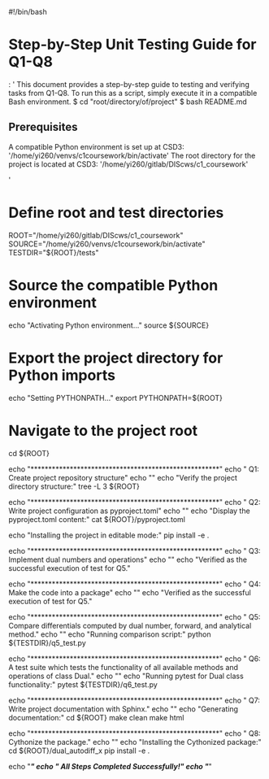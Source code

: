 #!/bin/bash
# Step-by-Step Unit Testing Guide for Q1-Q8
: '
This document provides a step-by-step guide to testing and verifying tasks from Q1-Q8. To run this as a script, simply execute it in a compatible Bash environment.
$ cd "root/directory/of/project"
$ bash README.md

## Prerequisites
A compatible Python environment is set up at CSD3: '/home/yi260/venvs/c1coursework/bin/activate'
The root directory for the project is located at CSD3: '/home/yi260/gitlab/DIScws/c1_coursework'

'
# Define root and test directories
ROOT="/home/yi260/gitlab/DIScws/c1_coursework"
SOURCE="/home/yi260/venvs/c1coursework/bin/activate"
TESTDIR="${ROOT}/tests"

# Source the compatible Python environment
echo "Activating Python environment..."
source ${SOURCE}

# Export the project directory for Python imports
echo "Setting PYTHONPATH..."
export PYTHONPATH=${ROOT}

# Navigate to the project root
cd ${ROOT}

echo "*****************************************************"
echo "   Q1: Create project repository structure"
echo ""
echo "Verify the project directory structure:"
tree -L 3 ${ROOT}

echo "*****************************************************"
echo "   Q2: Write project configuration as pyproject.toml"
echo ""
echo "Display the pyproject.toml content:"
cat ${ROOT}/pyproject.toml

echo "Installing the project in editable mode:"
pip install -e .

echo "*****************************************************"
echo "  Q3: Implement dual numbers and operations"
echo ""
echo "Verified as the successful execution of test for Q5."

echo "*****************************************************"
echo "   Q4: Make the code into a package"
echo ""
echo "Verified as the successful execution of test for Q5."

echo "*****************************************************"
echo "   Q5: Compare differentials computed by dual number, forward, and analytical method."
echo ""
echo "Running comparison script:"
python ${TESTDIR}/q5_test.py

echo "*****************************************************"
echo "   Q6: A test suite which tests the functionality of all available methods and operations of class Dual."
echo ""
echo "Running pytest for Dual class functionality:"
pytest ${TESTDIR}/q6_test.py

echo "*****************************************************"
echo "   Q7: Write project documentation with Sphinx."
echo ""
echo "Generating documentation:"
cd ${ROOT}
make clean
make html

echo "*****************************************************"
echo "   Q8: Cythonize the package."
echo ""
echo "Installing the Cythonized package:"
cd ${ROOT}/dual_autodiff_x
pip install -e .

echo "*****************************************************"
echo "   All Steps Completed Successfully!"
echo "*****************************************************"
